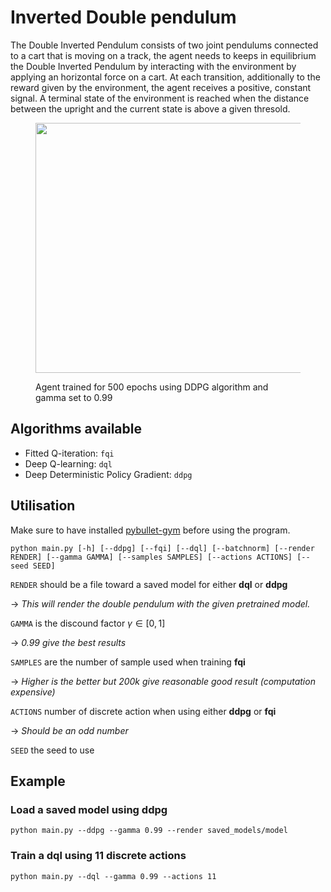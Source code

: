 # Inverted Double pendulum
The Double Inverted Pendulum consists of two joint pendulums connected to a cart that
is moving on a track, the agent needs to keeps in equilibrium the Double Inverted Pendulum by interacting with the environment by applying an horizontal force on a cart. At each transition,
additionally to the reward given by the environment, the agent receives a positive, constant signal. A terminal state of the environment is reached when the distance between
the upright and the current state is above a given thresold.
<figure>
<p align="center">
<img src="https://github.com/Julien-Gustin/RL-INFO8003/blob/master/idp/gif/optimal_policy.gif" width="600" height="400" />
</p>
  <figcaption>Agent trained for 500 epochs using DDPG algorithm and gamma set to 0.99</figcaption>
</figure>

## Algorithms available

- Fitted Q-iteration: `fqi`
- Deep Q-learning: `dql`
- Deep Deterministic Policy Gradient: `ddpg`

## Utilisation
Make sure to have installed [pybullet-gym](https://github.com/benelot/pybullet-gym) before using the program.


```
python main.py [-h] [--ddpg] [--fqi] [--dql] [--batchnorm] [--render RENDER] [--gamma GAMMA] [--samples SAMPLES] [--actions ACTIONS] [--seed SEED]
```
`RENDER` should be a file toward a saved model for either **dql** or **ddpg**

 -> *This will render the double pendulum with the given pretrained model.*

`GAMMA` is the discound factor $\gamma \in [0, 1]$

 -> *0.99 give the best results*

`SAMPLES` are the number of sample used when training **fqi**

 -> *Higher is the better but 200k give reasonable good result (computation expensive)*

`ACTIONS` number of discrete action when using either **ddpg** or **fqi**

 -> *Should be an odd number*

`SEED` the seed to use

## Example

### Load a saved model using ddpg

```
python main.py --ddpg --gamma 0.99 --render saved_models/model
```

### Train a dql using 11 discrete actions

```
python main.py --dql --gamma 0.99 --actions 11
```

